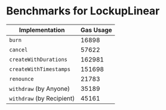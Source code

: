 # Benchmarks for LockupLinear

| Implementation            | Gas Usage |
| ------------------------- | --------- |
| `burn`                    | 16898     |
| `cancel`                  | 57622     |
| `createWithDurations`     | 162981    |
| `createWithTimestamps`    | 151698    |
| `renounce`                | 21783     |
| `withdraw` (by Anyone)    | 35189     |
| `withdraw` (by Recipient) | 45161     |
